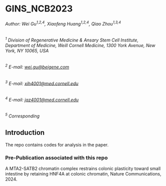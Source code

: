# GINS_NCB2023

###### Author: Wei Gu<sup>1,2,4</sup>, Xiaofeng Huang<sup>1,2,4</sup>, Qiao Zhou<sup>1,3,4</sup>
###### <sup>1</sup> Division of Regenerative Medicine & Ansary Stem Cell Institute, Department of Medicine, Weill Cornell Medicine, 1300 York Avenue, New York, NY 10065, USA 
###### <sup>2</sup> E-mail: wei.gu@beigene.com
###### <sup>3</sup> E-mail: xih4001@med.cornell.edu 
###### <sup>4</sup> E-mail: jqz4001@med.cornell.edu 
###### <sup>5</sup> Corresponding

## Introduction
The repo contains codes for analysis in the paper.

### Pre-Publication associated with this repo
A MTA2-SATB2 chromatin complex restrains colonic plasticity toward small intestine by retaining HNF4A at colonic chromatin, Nature Communications, 2024.

